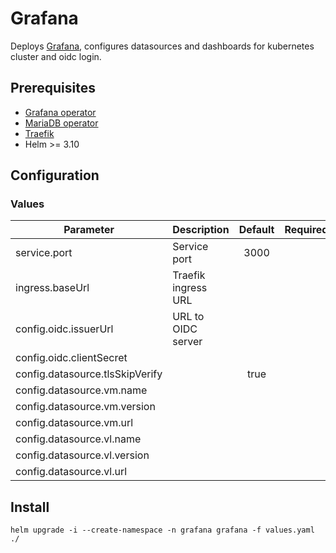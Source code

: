 # Grafana

Deploys [Grafana](https://github.com/gethomepage/homepage), configures datasources and dashboards for kubernetes cluster and oidc login.

## Prerequisites

- [Grafana operator](https://github.com/grafana/grafana-operator)
- [MariaDB operator](https://github.com/mariadb-operator/mariadb-operator)
- [Traefik](https://doc.traefik.io/traefik/setup/kubernetes/)
- Helm >= 3.10

## Configuration

### Values
|Parameter                  |Description                |Default  |Required|
|---                        |---                        |:---:    |:---:|
|service.port               |Service port               |3000
|ingress.baseUrl            |Traefik ingress URL        |
|config.oidc.issuerUrl      |URL to OIDC server         | 
|config.oidc.clientSecret   |
|config.datasource.tlsSkipVerify|                       |true
|config.datasource.vm.name  |
|config.datasource.vm.version|
|config.datasource.vm.url   |
|config.datasource.vl.name  |
|config.datasource.vl.version|
|config.datasource.vl.url   |

## Install

```helm upgrade -i --create-namespace -n grafana grafana -f values.yaml ./```